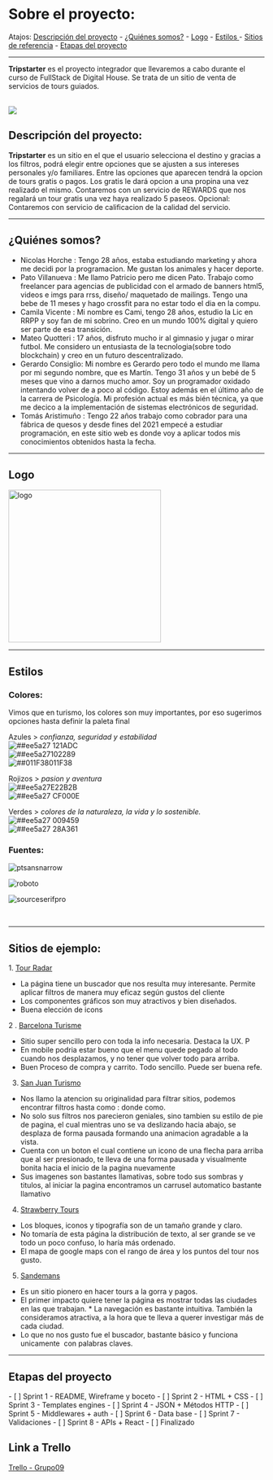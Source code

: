 <h1> Sobre el proyecto: </h1>

Atajos: <a href="https://github.com/0322CDFSNCN16LAED/grupo-09#-descripci%C3%B3n-del-proyecto-"> Descripción del proyecto</a> - <a href="https://github.com/0322CDFSNCN16LAED/grupo-09#-qui%C3%A9nes-somos-"> ¿Quiénes somos?</a> - <a href="https://github.com/0322CDFSNCN16LAED/grupo-09#-logo-"> Logo</a> - <a href="https://github.com/0322CDFSNCN16LAED/grupo-09#-estilos-"> Estilos </a> - <a href="https://github.com/0322CDFSNCN16LAED/grupo-09#-sitios-de-ejemplo-"> Sitios de referencia</a> - <a href="https://github.com/0322CDFSNCN16LAED/grupo-09#-etapas-del-proyecto-"> Etapas del proyecto</a>

<hr>

<b>Tripstarter</b> es el proyecto integrador que llevaremos a cabo durante el curso de FullStack de Digital House. Se trata de un sitio de venta de servicios de tours guiados. <br><br>

<img src='https://concepto.de/wp-content/uploads/2012/03/turismo-e1552499811477.jpg'>

<div id="description">
   <h2> Descripción del proyecto: </h2>
   <b>Tripstarter</b> es un sitio en el que el usuario selecciona el destino y gracias a los filtros, podrá elegir entre opciones que se ajusten a sus intereses personales y/o familiares.
   Entre las opciones que aparecen tendrá la opcion de tours gratis o pagos. Los gratis le dará opcion a una propina una vez realizado el mismo. 
   Contaremos con un servicio de REWARDS que nos regalará un tour gratis una vez haya realizado 5 paseos. 
   Opcional:  
   Contaremos con servicio de calificacion de la calidad del servicio.
</div>

<hr>

<div id="quienes">

   <h2> ¿Quiénes somos? </h2>

-   Nicolas Horche : Tengo 28 años, estaba estudiando marketing y ahora me decidi por la programacion. Me gustan los animales y hacer deporte.
-   Pato Villanueva : Me llamo Patricio pero me dicen Pato. Trabajo como freelancer para agencias de publicidad con el armado de banners html5, videos e imgs para rrss, diseño/ maquetado de mailings.
    Tengo una bebe de 11 meses y hago crossfit para no estar todo el dia en la compu.
-   Camila Vicente : Mi nombre es Cami, tengo 28 años, estudio la Lic en RRPP y soy fan de mi sobrino. Creo en un mundo 100% digital y quiero ser parte de esa transición.
-   Mateo Quotteri : 17 años, disfruto mucho ir al gimnasio y jugar o mirar futbol. Me considero un entusiasta de la tecnologia(sobre todo blockchain) y creo en un futuro descentralizado.
-   Gerardo Consiglio: Mi nombre es Gerardo pero todo el mundo me llama por mi segundo nombre, que es Martín. Tengo 31 años y un bebé de 5 meses que vino a darnos mucho amor. Soy un programador oxidado intentando volver de a poco al código. Estoy además en el último año de la carrera de Psicología. Mi profesión actual es más bién técnica, ya que me decico a la implementación de sistemas electrónicos de seguridad.
-   Tomás Aristimuño : Tengo 22 años trabajo como cobrador para una fábrica de quesos y desde fines del 2021 empecé a estudiar programación, en este sitio web es donde voy a aplicar todos mis conocimientos obtenidos hasta la fecha.

</div>

<hr>

<div id="logo">
   <h2> Logo </h2>
   <img src='https://github.com/0322CDFSNCN16LAED/grupo-09/blob/676c567188b6c18f009b94150ddb307e631d79a2/Logo%20PNG%20con%20nombre.png' alt='logo' width='300' height='300'>
</div>

<hr>

<div id="estilos">
<h2> Estilos </h2>

<h3> Colores: </h3>

<div id="colores">
   Vimos que en turismo, los colores son muy importantes, por eso sugerimos opciones hasta definir la paleta final

Azules > <i>confianza, seguridad y estabilidad</i> <br>
![##ee5a27](https://via.placeholder.com/15/121ADC/000000?text=+) 121ADC <br>
![##ee5a27](https://via.placeholder.com/15/102289/000000?text=+)102289 <br>
![##011F38](https://via.placeholder.com/15/102289/000000?text=+)011F38

Rojizos > <i> pasion y aventura </i> <br>
![##ee5a27](https://via.placeholder.com/15/E22B2B/000000?text=+)E22B2B <br>
![##ee5a27](https://via.placeholder.com/15/CF000E/000000?text=+) CF000E

Verdes > <i> colores de la naturaleza, la vida y lo sostenible. </i> <br>
![##ee5a27](https://via.placeholder.com/15/009459/000000?text=+) 009459 <br>
![##ee5a27](https://via.placeholder.com/15/28A361/000000?text=+) 28A361

</div>

<h3> Fuentes: </h3>
<div id="fuentes">
   <p> <img src="https://github.com/0322CDFSNCN16LAED/grupo-09/blob/main/ptsansnarrow.png" alt="ptsansnarrow"> </p>
   <p> <img src="https://github.com/0322CDFSNCN16LAED/grupo-09/blob/main/roboto.png" alt="roboto"> </p>
   <p> <img src="https://github.com/0322CDFSNCN16LAED/grupo-09/blob/main/sourceserifpro.png" alt="sourceserifpro"> </p>
</div>

<br>

<hr>

<div id="sitios">

   <h2> Sitios de ejemplo: </h2>
   1.   <a href="https://www.tourradar.com/" target="_blank"> Tour Radar </a>

-   La página tiene un buscador que nos resulta muy interesante. Permite aplicar filtros de manera muy eficaz según gustos del cliente
-   Los componentes gráficos son muy atractivos y bien diseñados.
-   Buena elección de icons

2 . <a href="https://www.barcelonaturisme.com/" target="_blank"> Barcelona Turisme </a>

-   Sitio super sencillo pero con toda la info necesaria. Destaca la UX. P
-   En mobile podria estar bueno que el menu quede pegado al todo cuando nos desplazamos, y no tener que volver todo para arriba.
-   Buen Proceso de compra y carrito. Todo sencillo. Puede ser buena refe.

3.  <a href="https://www.sanjuan.tur.ar/" target="_blank"> San Juan Turismo </a>

-   Nos llamo la atencion su originalidad para filtrar sitios, podemos encontrar filtros hasta como : donde como.
-   No solo sus filtros nos parecieron geniales, sino tambien su estilo de pie de pagina, el cual mientras uno se va deslizando hacia abajo, se desplaza de forma pausada formando una animacion agradable a la vista.
-   Cuenta con un boton el cual contiene un icono de una flecha para arriba que al ser presionado, te lleva de una forma pausada y visualmente bonita hacia el inicio de la pagina nuevamente
-   Sus imagenes son bastantes llamativas, sobre todo sus sombras y titulos, al iniciar la pagina encontramos un carrusel automatico bastante llamativo

4.  <a href="https://strawberrytours.com/es" target="_blank"> Strawberry Tours </a>

-   Los bloques, iconos y tipografía son de un tamaño grande y claro.
-   No tomaría de esta página la distribución de texto, al ser grande se ve todo un poco confuso, lo haría más ordenado.
-   El mapa de google maps con el rango de área y los puntos del tour nos gusto.

5. <a href="https://www.neweuropetours.eu/es/" target="_blank"> Sandemans </a>

-   Es un sitio pionero en hacer tours a la gorra y pagos.
-   El primer impacto quiere tener la página es mostrar todas las ciudades en las que trabajan.
    \* La navegación es bastante intuitiva. También la consideramos atractiva, a la hora que te lleva a querer investigar más de cada ciudad.
-   Lo que no nos gusto fue el buscador, bastante básico y funciona unicamente  con palabras claves.

</div>

<hr>

<div id="etapa">
   <h2> Etapas del proyecto </h2> 
   - [ ] Sprint 1 - README, Wireframe y boceto
   - [ ] Sprint 2 - HTML + CSS
   - [ ] Sprint 3 - Templates engines
   - [ ] Sprint 4 - JSON + Métodos HTTP
   - [ ] Sprint 5 - Middlewares + auth
   - [ ] Sprint 6 - Data base
   - [ ] Sprint 7 - Validaciones
   - [ ] Sprint 8 - APIs + React
   - [ ] Finalizado
</div>
<div id="trello">
   <h2> Link a Trello </h2> 
   <a href="https://trello.com/b/thBP2A3P/proyecto-integrador" target="_blank"> Trello - Grupo09 </a>
</div>
